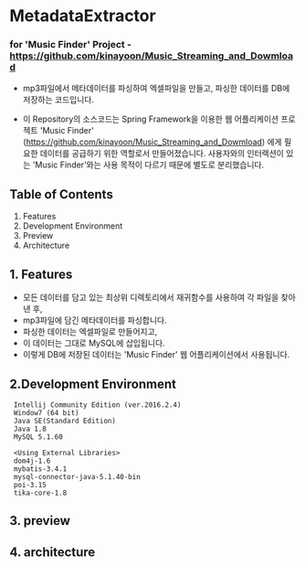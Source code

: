 # MetadataExtractor
### for 'Music Finder' Project - <https://github.com/kinayoon/Music_Streaming_and_Dowmload>


+ mp3파일에서 메타데이터를 파싱하여 엑셀파일을 만들고, 파싱한 데이터를 DB에 저장하는 코드입니다. 

+ 이 Repository의 소스코드는 Spring Framework을 이용한 웹 어플리케이션 프로젝트 'Music Finder'
  (https://github.com/kinayoon/Music_Streaming_and_Dowmload) 에게 필요한 데이터를 공급하기 위한 역할로서 만들어졌습니다.
  사용자와의 인터랙션이 있는 'Music Finder'와는 사용 목적이 다르기 때문에 별도로 분리했습니다.


## Table of Contents
   1. Features
   2. Development Environment 
   3. Preview
   4. Architecture
  
## 1. Features
  - 모든 데이터를 담고 있는 최상위 디렉토리에서 재귀함수를 사용하여 각 파일을 찾아낸 후,
   - mp3파일에 담긴 메타데이터를 파싱합니다.
   - 파싱한 데이터는 엑셀파일로 만들어지고,
   - 이 데이터는 그대로 MySQL에 삽입됩니다.
   - 이렇게 DB에 저장된 데이터는 'Music Finder' 웹 어플리케이션에서 사용됩니다.
  
## 2.Development Environment
     Intellij Community Edition (ver.2016.2.4)   
     Window7 (64 bit)
     Java SE(Standard Edition)
     Java 1.8 
     MySQL 5.1.60
   
     <Using External Libraries>
     dom4j-1.6
     mybatis-3.4.1
     mysql-connector-java-5.1.40-bin
     poi-3.15
     tika-core-1.8  

## 3. preview


## 4. architecture
  
